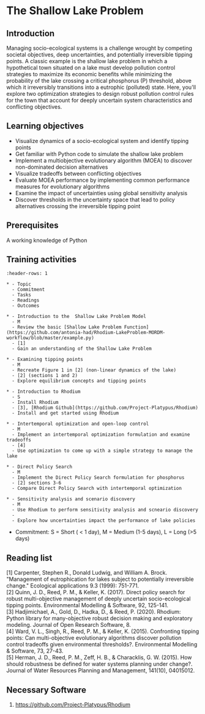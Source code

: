 # The Shallow Lake Problem

## Introduction

Managing socio-ecological systems is a challenge wrought by competing societal objectives, deep uncertainties, and potentially irreversible tipping points. A classic example is the shallow lake problem in which a hypothetical town situated on a lake must develop pollution control strategies to maximize its economic benefits while minimizing the probability of the lake crossing a critical phosphorus (P) threshold, above which it irreversibly transitions into a eutrophic (polluted) state. Here, you'll explore two optimization strategies to design robust pollution control rules for the town that account for deeply uncertain system characteristics and conflicting objectives. 

## Learning objectives

* Visualize dynamics of a socio-ecological system and identify tipping points
* Get familiar with Python code to simulate the shallow lake problem
* Implement a multiobjective evolutionary algorithm (MOEA) to discover non-dominated decision alternatives
* Visualize tradeoffs between conflicting objectives
* Evaluate MOEA performance by implementing common performance measures for evolutionary algorithms
* Examine the impact of uncertainties using global sensitivity analysis
* Discover thresholds in the uncertainty space that lead to policy alternatives crossing the irreversible tipping point

## Prerequisites

A working knowledge of Python

## Training activities

```{list-table} TRAINING TITLE Activities
:header-rows: 1

* - Topic
  - Commitment
  - Tasks
  - Readings
  - Outcomes

* - Introduction to the  Shallow Lake Problem Model
  - M
  - Review the basic [Shallow Lake Problem Function](https://github.com/antonia-had/Rhodium-LakeProblem-MORDM-workflow/blob/master/example.py)
  - [1]
  - Gain an understanding of the Shallow Lake Problem

* - Examining tipping points 
  - M
  - Recreate Figure 1 in [2] (non-linear dynamics of the lake)
  - [2] (sections 1 and 2)
  - Explore equilibrium concepts and tipping points

* - Introduction to Rhodium
  - S
  - Install Rhodium
  - [3], [Rhodium Github](https://github.com/Project-Platypus/Rhodium)
  - Install and get started using Rhodium

* - Intertemporal optimization and open-loop control
  - M
  - Implement an intertemporal optimization formulation and examine tradeoffs
  - [4]
  - Use optimization to come up with a simple strategy to manage the lake

* - Direct Policy Search
  - M
  - Implement the Direct Policy Search formulation for phosphorus
  - [2] sections 3-6
  - Compare Direct Policy Search with intertemporal optimization

* - Sensitivity analysis and scenario discovery
  - M
  - Use Rhodium to perform sensitivity analysis and scneario discovery
  - 
  - Explore how uncertainties impact the performance of lake policies
```
* Commitment: S = Short ( < 1 day), M = Medium (1-5 days), L = Long (>5 days)

## Reading list
[1] Carpenter, Stephen R., Donald Ludwig, and William A. Brock. "Management of eutrophication for lakes subject to potentially irreversible change." Ecological applications 9.3 (1999): 751-771.\
[2] Quinn, J. D., Reed, P. M., & Keller, K. (2017). Direct policy search for robust multi-objective management of deeply uncertain socio-ecological tipping points. Environmental Modelling & Software, 92, 125-141.\
[3] Hadjimichael, A., Gold, D., Hadka, D., & Reed, P. (2020). Rhodium: Python library for many-objective robust decision making and exploratory modeling. Journal of Open Research Software, 8. \
[4] Ward, V. L., Singh, R., Reed, P. M., & Keller, K. (2015). Confronting tipping points: Can multi-objective evolutionary algorithms discover pollution control tradeoffs given environmental thresholds?. Environmental Modelling & Software, 73, 27-43. \
[5] Herman, J. D., Reed, P. M., Zeff, H. B., & Characklis, G. W. (2015). How should robustness be defined for water systems planning under change?. Journal of Water Resources Planning and Management, 141(10), 04015012.

## Necessary Software
1. https://github.com/Project-Platypus/Rhodium

